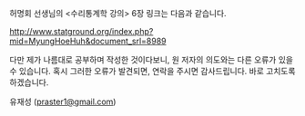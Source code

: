 허명회 선생님의 <수리통계학 강의> 6장 링크는 다음과 같습니다.

http://www.statground.org/index.php?mid=MyungHoeHuh&document_srl=8989

다만 제가 나름대로 공부하며 작성한 것이다보니, 원 저자의 의도와는 다른 오류가 있을 수 있습니다. 혹시 그러한 오류가 발견되면, 연락을 주시면 감사드립니다. 바로 고치도록 하겠습니다.

유재성 (praster1@gmail.com)